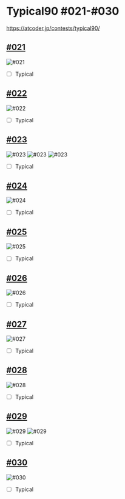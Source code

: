 # Typical90  #021-#030
https://atcoder.jp/contests/typical90/

## [#021](https://atcoder.jp/contests/typical90/tasks/typical90_0)
![#021](https://github.com/E869120/kyopro_educational_90/blob/main/editorial/021.jpg)
- [ ] Typical

## [#022](https://atcoder.jp/contests/typical90/tasks/typical90_0)
![#022](https://github.com/E869120/kyopro_educational_90/blob/main/editorial/022.jpg)
- [ ] Typical

## [#023](https://atcoder.jp/contests/typical90/tasks/typical90_0)
![#023](https://github.com/E869120/kyopro_educational_90/blob/main/editorial/023-01.jpg)
![#023](https://github.com/E869120/kyopro_educational_90/blob/main/editorial/023-02.jpg)
![#023](https://github.com/E869120/kyopro_educational_90/blob/main/editorial/023-03.jpg)
- [ ] Typical

## [#024](https://atcoder.jp/contests/typical90/tasks/typical90_0)
![#024](https://github.com/E869120/kyopro_educational_90/blob/main/editorial/024.jpg)
- [ ] Typical

## [#025](https://atcoder.jp/contests/typical90/tasks/typical90_0)
![#025](https://github.com/E869120/kyopro_educational_90/blob/main/editorial/025.jpg)
- [ ] Typical

## [#026](https://atcoder.jp/contests/typical90/tasks/typical90_0)
![#026](https://github.com/E869120/kyopro_educational_90/blob/main/editorial/026.jpg)
- [ ] Typical

## [#027](https://atcoder.jp/contests/typical90/tasks/typical90_0)
![#027](https://github.com/E869120/kyopro_educational_90/blob/main/editorial/027.jpg)
- [ ] Typical

## [#028](https://atcoder.jp/contests/typical90/tasks/typical90_0)
![#028](https://github.com/E869120/kyopro_educational_90/blob/main/editorial/028.jpg)
- [ ] Typical

## [#029](https://atcoder.jp/contests/typical90/tasks/typical90_0)
![#029](https://github.com/E869120/kyopro_educational_90/blob/main/editorial/029-01.jpg)
![#029](https://github.com/E869120/kyopro_educational_90/blob/main/editorial/029-02.jpg)
- [ ] Typical

## [#030](https://atcoder.jp/contests/typical90/tasks/typical90_0)
![#030](https://github.com/E869120/kyopro_educational_90/blob/main/editorial/030.jpg)
- [ ] Typical

